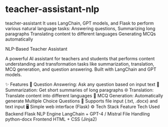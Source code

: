 # teacher-assistant-nlp
teacher-assistant
It uses LangChain, GPT models, and Flask to perform various natural language tasks: Answering questions, Summarizing long paragraphs Translating content to different languages Generating MCQs automatically

NLP-Based Teacher Assistant

A powerful AI assistant for teachers and students that performs content understanding and transformation tasks like summarization, translation, MCQ generation, and question answering. Built with LangChain and GPT models.

✨ Features
📌 Question Answering: Ask any question based on input text
🧾 Summarization: Get short summaries of long paragraphs
🌐 Translation: Translate content into different languages
📝 MCQ Generation: Automatically generate Multiple Choice Questions
📂 Supports file input (.txt, .docx) and text input
🖥️ Simple web interface (Flask)
⚙️ Tech Stack
Feature	Tech Used
Backend	Flask
NLP Engine	LangChain + GPT-4 / Mistral
File Handling	python-docx
Frontend	HTML + CSS (Jinja2)
